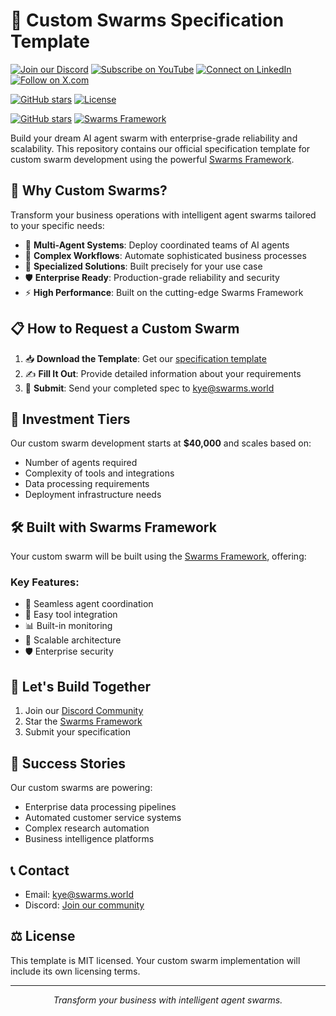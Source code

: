 # 🚀 Custom Swarms Specification Template

[![Join our Discord](https://img.shields.io/badge/Discord-Join%20our%20server-5865F2?style=for-the-badge&logo=discord&logoColor=white)](https://discord.gg/agora-999382051935506503) [![Subscribe on YouTube](https://img.shields.io/badge/YouTube-Subscribe-red?style=for-the-badge&logo=youtube&logoColor=white)](https://www.youtube.com/@kyegomez3242) [![Connect on LinkedIn](https://img.shields.io/badge/LinkedIn-Connect-blue?style=for-the-badge&logo=linkedin&logoColor=white)](https://www.linkedin.com/in/kye-g-38759a207/) [![Follow on X.com](https://img.shields.io/badge/X.com-Follow-1DA1F2?style=for-the-badge&logo=x&logoColor=white)](https://x.com/kyegomezb)

[![GitHub stars](https://img.shields.io/github/stars/The-Swarm-Corporation/Custom-Swarms-Spec-Template?style=flat-square)](https://github.com/The-Swarm-Corporation/Custom-Swarms-Spec-Template/stargazers)
[![License](https://img.shields.io/badge/license-MIT-blue?style=flat-square)](LICENSE)

[![GitHub stars](https://img.shields.io/github/stars/The-Swarm-Corporation/Legal-Swarm-Template?style=social)](https://github.com/The-Swarm-Corporation/Legal-Swarm-Template)
[![Swarms Framework](https://img.shields.io/badge/Built%20with-Swarms-blue)](https://github.com/kyegomez/swarms)

Build your dream AI agent swarm with enterprise-grade reliability and scalability. This repository contains our official specification template for custom swarm development using the powerful [Swarms Framework](https://github.com/kyegomez/swarms).

## 💫 Why Custom Swarms?

Transform your business operations with intelligent agent swarms tailored to your specific needs:

- 🤖 **Multi-Agent Systems**: Deploy coordinated teams of AI agents
- 🔄 **Complex Workflows**: Automate sophisticated business processes
- 🎯 **Specialized Solutions**: Built precisely for your use case
- 🛡️ **Enterprise Ready**: Production-grade reliability and security
- ⚡ **High Performance**: Built on the cutting-edge Swarms Framework

## 📋 How to Request a Custom Swarm

1. 📥 **Download the Template**: Get our [specification template](./swarm-spec-template.md)
2. ✍️ **Fill It Out**: Provide detailed information about your requirements
3. 📧 **Submit**: Send your completed spec to [kye@swarms.world](mailto:kye@swarms.world)

## 💎 Investment Tiers

Our custom swarm development starts at **$40,000** and scales based on:

- Number of agents required
- Complexity of tools and integrations
- Data processing requirements
- Deployment infrastructure needs

## 🛠️ Built with Swarms Framework

Your custom swarm will be built using the [Swarms Framework](https://github.com/kyegomez/swarms), offering:

### Key Features:
- 🔗 Seamless agent coordination
- 🔌 Easy tool integration
- 📊 Built-in monitoring
- 🚀 Scalable architecture
- 🛡️ Enterprise security

## 🤝 Let's Build Together

1. Join our [Discord Community](https://discord.gg/agora-999382051935506503)
2. Star the [Swarms Framework](https://github.com/kyegomez/swarms)
3. Submit your specification

## 🌟 Success Stories

Our custom swarms are powering:
- Enterprise data processing pipelines
- Automated customer service systems
- Complex research automation
- Business intelligence platforms

## 📞 Contact

- Email: [kye@swarms.world](mailto:kye@swarms.world)
- Discord: [Join our community](https://discord.gg/agora-999382051935506503)

## ⚖️ License

This template is MIT licensed. Your custom swarm implementation will include its own licensing terms.

---

<p align="center">
  <i>Transform your business with intelligent agent swarms.</i>
</p>
